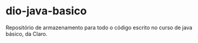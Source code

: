 # dio-java-basico
Repositório de armazenamento para todo o código escrito no curso de java básico, da Claro.
